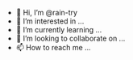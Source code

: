 - 👋 Hi, I’m @rain-try
- 👀 I’m interested in ...
- 🌱 I’m currently learning ...
- 💞️ I’m looking to collaborate on ...
- 📫 How to reach me ...

<!---
rain-try/rain-try is a ✨ special ✨ repository because its `README.md` (this file) appears on your GitHub profile.
You can click the Preview link to take a look at your changes.
--->
